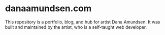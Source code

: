# danaamundsen.com

This repository is a portfolio, blog, and hub for artist Dana Amundsen. It was built and maintained by the artist, who is a self-taught web developer.
